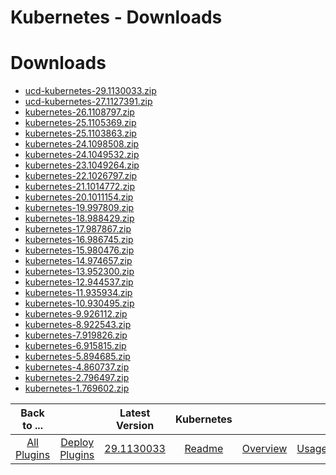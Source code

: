 
Kubernetes - Downloads
======================

# Downloads

- [ucd-kubernetes-29.1130033.zip](https://raw.githubusercontent.com/UrbanCode/IBM-UCD-PLUGINS/main/files/kubernetes/ucd-kubernetes-29.1130033.zip)
- [ucd-kubernetes-27.1127391.zip](https://raw.githubusercontent.com/UrbanCode/IBM-UCD-PLUGINS/main/files/kubernetes/ucd-kubernetes-27.1127391.zip)
- [kubernetes-26.1108797.zip](https://raw.githubusercontent.com/UrbanCode/IBM-UCD-PLUGINS/main/files/kubernetes/kubernetes-26.1108797.zip)
- [kubernetes-25.1105369.zip](https://raw.githubusercontent.com/UrbanCode/IBM-UCD-PLUGINS/main/files/kubernetes/kubernetes-25.1105369.zip)
- [kubernetes-25.1103863.zip](https://raw.githubusercontent.com/UrbanCode/IBM-UCD-PLUGINS/main/files/kubernetes/kubernetes-25.1103863.zip)
- [kubernetes-24.1098508.zip](https://raw.githubusercontent.com/UrbanCode/IBM-UCD-PLUGINS/main/files/kubernetes/kubernetes-24.1098508.zip)
- [kubernetes-24.1049532.zip](https://raw.githubusercontent.com/UrbanCode/IBM-UCD-PLUGINS/main/files/kubernetes/kubernetes-24.1049532.zip)
- [kubernetes-23.1049264.zip](https://raw.githubusercontent.com/UrbanCode/IBM-UCD-PLUGINS/main/files/kubernetes/kubernetes-23.1049264.zip)
- [kubernetes-22.1026797.zip](https://raw.githubusercontent.com/UrbanCode/IBM-UCD-PLUGINS/main/files/kubernetes/kubernetes-22.1026797.zip)
- [kubernetes-21.1014772.zip](https://raw.githubusercontent.com/UrbanCode/IBM-UCD-PLUGINS/main/files/kubernetes/kubernetes-21.1014772.zip)
- [kubernetes-20.1011154.zip](https://raw.githubusercontent.com/UrbanCode/IBM-UCD-PLUGINS/main/files/kubernetes/kubernetes-20.1011154.zip)
- [kubernetes-19.997809.zip](https://raw.githubusercontent.com/UrbanCode/IBM-UCD-PLUGINS/main/files/kubernetes/kubernetes-19.997809.zip)
- [kubernetes-18.988429.zip](https://raw.githubusercontent.com/UrbanCode/IBM-UCD-PLUGINS/main/files/kubernetes/kubernetes-18.988429.zip)
- [kubernetes-17.987867.zip](https://raw.githubusercontent.com/UrbanCode/IBM-UCD-PLUGINS/main/files/kubernetes/kubernetes-17.987867.zip)
- [kubernetes-16.986745.zip](https://raw.githubusercontent.com/UrbanCode/IBM-UCD-PLUGINS/main/files/kubernetes/kubernetes-16.986745.zip)
- [kubernetes-15.980476.zip](https://raw.githubusercontent.com/UrbanCode/IBM-UCD-PLUGINS/main/files/kubernetes/kubernetes-15.980476.zip)
- [kubernetes-14.974657.zip](https://raw.githubusercontent.com/UrbanCode/IBM-UCD-PLUGINS/main/files/kubernetes/kubernetes-14.974657.zip)
- [kubernetes-13.952300.zip](https://raw.githubusercontent.com/UrbanCode/IBM-UCD-PLUGINS/main/files/kubernetes/kubernetes-13.952300.zip)
- [kubernetes-12.944537.zip](https://raw.githubusercontent.com/UrbanCode/IBM-UCD-PLUGINS/main/files/kubernetes/kubernetes-12.944537.zip)
- [kubernetes-11.935934.zip](https://raw.githubusercontent.com/UrbanCode/IBM-UCD-PLUGINS/main/files/kubernetes/kubernetes-11.935934.zip)
- [kubernetes-10.930495.zip](https://raw.githubusercontent.com/UrbanCode/IBM-UCD-PLUGINS/main/files/kubernetes/kubernetes-10.930495.zip)
- [kubernetes-9.926112.zip](https://raw.githubusercontent.com/UrbanCode/IBM-UCD-PLUGINS/main/files/kubernetes/kubernetes-9.926112.zip)
- [kubernetes-8.922543.zip](https://raw.githubusercontent.com/UrbanCode/IBM-UCD-PLUGINS/main/files/kubernetes/kubernetes-8.922543.zip)
- [kubernetes-7.919826.zip](https://raw.githubusercontent.com/UrbanCode/IBM-UCD-PLUGINS/main/files/kubernetes/kubernetes-7.919826.zip)
- [kubernetes-6.915815.zip](https://raw.githubusercontent.com/UrbanCode/IBM-UCD-PLUGINS/main/files/kubernetes/kubernetes-6.915815.zip)
- [kubernetes-5.894685.zip](https://raw.githubusercontent.com/UrbanCode/IBM-UCD-PLUGINS/main/files/kubernetes/kubernetes-5.894685.zip)
- [kubernetes-4.860737.zip](https://raw.githubusercontent.com/UrbanCode/IBM-UCD-PLUGINS/main/files/kubernetes/kubernetes-4.860737.zip)
- [kubernetes-2.796497.zip](https://raw.githubusercontent.com/UrbanCode/IBM-UCD-PLUGINS/main/files/kubernetes/kubernetes-2.796497.zip)
- [kubernetes-1.769602.zip](https://raw.githubusercontent.com/UrbanCode/IBM-UCD-PLUGINS/main/files/kubernetes/kubernetes-1.769602.zip)

|Back to ...||Latest Version|Kubernetes ||||
| :---: | :---: | :---: | :---: | :---: | :---: | :---: |
|[All Plugins](../../index.md)|[Deploy Plugins](../README.md)|[29.1130033](https://raw.githubusercontent.com/UrbanCode/IBM-UCD-PLUGINS/main/files/kubernetes/ucd-kubernetes-29.1130033.zip)|[Readme](README.md)|[Overview](overview.md)|[Usage](usage.md)|[Steps](steps.md)|
